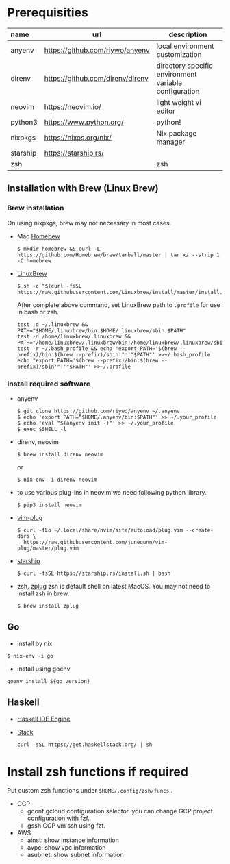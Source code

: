 # Prerequisities

| name | url | description |
|:-----|-----|--------|
|anyenv | https://github.com/riywo/anyenv | local environment customization |
|direnv | https://github.com/direnv/direnv | directory specific environment variable configuration |
|neovim | https://neovim.io/ | light weight vi editor|
|python3| https://www.python.org/ | python! |
|nixpkgs| https://nixos.org/nix/ | Nix package manager |
|starship| https://starship.rs/| | shell prompt |
|zsh| |zsh|

## Installation with Brew (Linux Brew)

### Brew installation
On using nixpkgs, brew may not necessary in most cases.
- Mac [Homebew](https://docs.brew.sh/Installation.html)
  ```
  $ mkdir homebrew && curl -L https://github.com/Homebrew/brew/tarball/master | tar xz --strip 1 -C homebrew
  ```

- [LinuxBrew](http://linuxbrew.sh/)
  ```
  $ sh -c "$(curl -fsSL https://raw.githubusercontent.com/Linuxbrew/install/master/install.sh)"
  ```
  After complete above command, set LinuxBrew path to `.profile` for use in bash or zsh.
  ```
  test -d ~/.linuxbrew && PATH="$HOME/.linuxbrew/bin:$HOME/.linuxbrew/sbin:$PATH"
  test -d /home/linuxbrew/.linuxbrew && PATH="/home/linuxbrew/.linuxbrew/bin:/home/linuxbrew/.linuxbrew/sbin:$PATH"
  test -r ~/.bash_profile && echo "export PATH='$(brew --prefix)/bin:$(brew --prefix)/sbin'":'"$PATH"' >>~/.bash_profile
  echo "export PATH='$(brew --prefix)/bin:$(brew --prefix)/sbin'":'"$PATH"' >>~/.profile
  ```

### Install required software
- anyenv
  ```
  $ git clone https://github.com/riywo/anyenv ~/.anyenv
  $ echo 'export PATH="$HOME/.anyenv/bin:$PATH"' >> ~/.your_profile
  $ echo 'eval "$(anyenv init -)"' >> ~/.your_profile
  $ exec $SHELL -l
  ```

- direnv, neovim
  ```
  $ brew install direnv neovim
  ```
  or
  ```
  $ nix-env -i direnv neovim
  ```

- to use various plug-ins in neovim we need following python library.
  ```
  $ pip3 install neovim
  ```

- [vim-plug](https://github.com/junegunn/vim-plug)
  ```
  $ curl -fLo ~/.local/share/nvim/site/autoload/plug.vim --create-dirs \
    https://raw.githubusercontent.com/junegunn/vim-plug/master/plug.vim
  ```

- [starship](https://starship.rs/)
  ```
  $ curl -fsSL https://starship.rs/install.sh | bash
  ```

- zsh, [zplug](https://github.com/zplug/zplug)
  zsh is default shell on latest MacOS. You may not need to install zsh in brew.
  ```
  $ brew install zplug
  ```

## Go
- install by nix
```
$ nix-env -i go
```
- install using goenv
```
goenv install ${go version}
```

## Haskell
- [Haskell IDE Engine](https://github.com/haskell/haskell-ide-engine)

- [Stack](https://docs.haskellstack.org/en/stable/README/)
  ```
  curl -sSL https://get.haskellstack.org/ | sh
  ```

# Install zsh functions if required
Put custom zsh functions under `$HOME/.config/zsh/funcs` .
- GCP
  - gconf
    gcloud configuration selector. you can change GCP project configuration with fzf.
  - gssh
    GCP vm ssh using fzf.
- AWS
  - ainst: show instance information
  - avpc: show vpc information
  - asubnet: show subnet information

